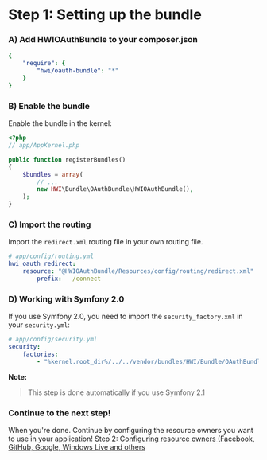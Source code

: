 Step 1: Setting up the bundle
=============================
### A) Add HWIOAuthBundle to your composer.json

``` yaml
{
    "require": {
        "hwi/oauth-bundle": "*"
    }
}
```

### B) Enable the bundle

Enable the bundle in the kernel:

``` php
<?php
// app/AppKernel.php

public function registerBundles()
{
    $bundles = array(
        // ...
        new HWI\Bundle\OAuthBundle\HWIOAuthBundle(),
    );
}
```

### C) Import the routing

Import the `redirect.xml` routing file in your own routing file.

``` yaml
# app/config/routing.yml
hwi_oauth_redirect:
    resource: "@HWIOAuthBundle/Resources/config/routing/redirect.xml"
        prefix:   /connect

```

### D) Working with Symfony 2.0

If you use Symfony 2.0, you need to import the `security_factory.xml` in your `security.yml`:

``` yaml
# app/config/security.yml
security:
    factories:
        - "%kernel.root_dir%/../../vendor/bundles/HWI/Bundle/OAuthBundle/Resources/config/security_factory.xml"
```

**Note:**

> This step is done automatically if you use Symfony 2.1

### Continue to the next step!
When you're done. Continue by configuring the resource owners you want to use
in your application!
[Step 2: Configuring resource owners (Facebook, GitHub, Google, Windows Live and others](2-configuring_resource_owners.md)
